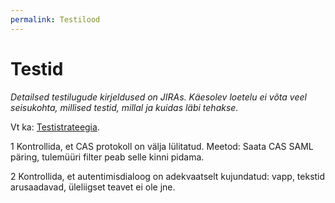 ```yaml
---
permalink: Testilood
---
```


# Testid

_Detailsed testilugude kirjeldused on JIRAs. Käesolev loetelu ei võta veel seisukohta, millised testid, millal ja kuidas läbi tehakse._

Vt ka: [Testistrateegia](Testistrateegia).

1 Kontrollida, et CAS protokoll on välja lülitatud. Meetod: Saata CAS SAML päring, tulemüüri filter peab selle kinni pidama. 

2 Kontrollida, et autentimisdialoog on adekvaatselt kujundatud: vapp, tekstid arusaadavad, üleliigset teavet ei ole jne.
